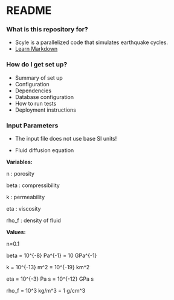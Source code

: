 # README #

### What is this repository for? ###

* Scyle is a parallelized code that simulates earthquake cycles.
* [Learn Markdown](https://bitbucket.org/tutorials/markdowndemo)

### How do I get set up? ###

* Summary of set up
* Configuration
* Dependencies
* Database configuration
* How to run tests
* Deployment instructions

### Input Parameters ###

* The input file does not use base SI units! 

- Fluid diffusion equation

**Variables:**

n : porosity

beta : compressibility

k : permeability

eta : viscosity

rho_f : density of fluid


**Values:**

n=0.1

beta =  10^{-8} Pa^{-1} = 10  GPa^{-1}

k = 10^{-13} m^2 = 10^{-19} km^2

eta = 10^{-3} Pa s = 10^{-12} GPa s

rho_f = 10^3 kg/m^3 = 1 g/cm^3

